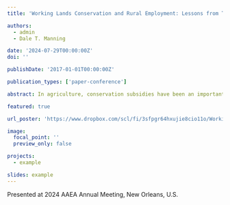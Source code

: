 ```yaml
---
title: 'Working Lands Conservation and Rural Employment: Lessons from The Environmental Quality Incentives Program'

authors:
  - admin
  - Dale T. Manning

date: '2024-07-29T00:00:00Z'
doi: ''

publishDate: '2017-01-01T00:00:00Z'

publication_types: ['paper-conference']

abstract: In agriculture, conservation subsidies have been an important component of USDA initiatives. Historically, conservation programs focused on cropland retirement, but after 2001, subsequent farm bills have increasingly allocated funds for conservation practices (e.g., no-till) on working lands. This study examines the employment trade-offs between land retirement and working lands programs using panel data and a fixed effect model with instrumental variables to address endogeneity issues in EQIP and CRP enrollment. Findings indicate that working land programs significantly boost local employment and decrease unemployment rate, and reallocating funds from land retirement to working land programs leads to higher overall employment. These results offer valuable insights for policymakers aiming to support rural employment while improving environmental benefits.

featured: true

url_poster: 'https://www.dropbox.com/scl/fi/3sfpgr64hxujie8cio11o/Working-Lands-Conservation-and-Rural-Employment-Lessons-from-The-Environmental-Quality-Incentives-Program.pdf?rlkey=z92yc5x3q13arh8osqlyciz99&st=ecnxrwp4&dl=0'

image:
  focal_point: ''
  preview_only: false

projects:
  - example

slides: example
---
```

Presented at 2024 AAEA Annual Meeting, New Orleans, U.S.
